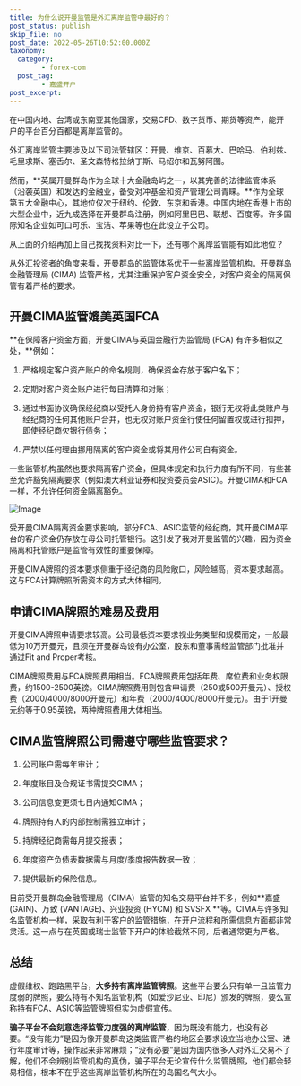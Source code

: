 ```yaml
---
title: 为什么说开曼监管是外汇离岸监管中最好的？
post_status: publish
skip_file: no
post_date: 2022-05-26T10:52:00.000Z
taxonomy:
  category:
        - forex-com
  post_tag:
        - 嘉盛开户
post_excerpt: 
---
```

在中国内地、台湾或东南亚其他国家，交易CFD、数字货币、期货等资产，能开户的平台百分百都是离岸监管的。

外汇离岸监管主要涉及以下司法管辖区：开曼、维京、百慕大、巴哈马、伯利兹、毛里求斯、塞舌尔、圣文森特格拉纳丁斯、马绍尔和瓦努阿图。

然而，**英属开曼群岛作为全球十大金融岛屿之一，以其完善的法律监管体系（沿袭英国）和发达的金融业，备受对冲基金和资产管理公司青睐。**作为全球第五大金融中心，其地位仅次于纽约、伦敦、东京和香港。中国内地在香港上市的大型企业中，近九成选择在开曼群岛注册，例如阿里巴巴、联想、百度等。许多国际知名企业如可口可乐、宝洁、苹果等也在此设立子公司。

从上面的介绍再加上自己找找资料对比一下，还有哪个离岸监管能有如此地位？

从外汇投资者的角度来看，开曼群岛的监管体系优于一些离岸监管机构。开曼群岛金融管理局 (CIMA) 监管严格，尤其注重保护客户资金安全，对客户资金的隔离保管有着严格的要求。

## 开曼CIMA监管媲美英国FCA

**在保障客户资金方面，开曼CIMA与英国金融行为监管局 (FCA) 有许多相似之处，**例如：

1. 严格规定客户资产账户的命名规则，确保资金存放于客户名下；

1. 定期对客户资金账户进行每日清算和对账；

1. 通过书面协议确保经纪商以受托人身份持有客户资金，银行无权将此类账户与经纪商的任何其他账户合并，也无权对账户资金行使任何留置权或进行扣押，即使经纪商欠银行债务；

1. 严禁以任何理由挪用隔离的客户资金或将其用作公司自有资金。

一些监管机构虽然也要求隔离客户资金，但具体规定和执行力度有所不同，有些甚至允许豁免隔离要求（例如澳大利亚证券和投资委员会ASIC）。开曼CIMA和FCA一样，不允许任何资金隔离豁免。

![Image](https://prod-files-secure.s3.us-west-2.amazonaws.com/39ed1227-6d7d-4570-be36-9ccd4a2c4241/bd849744-3fcb-4a37-8312-357962c8f065/image.png?X-Amz-Algorithm=AWS4-HMAC-SHA256&X-Amz-Content-Sha256=UNSIGNED-PAYLOAD&X-Amz-Credential=ASIAZI2LB4662QMCW4D7%2F20250128%2Fus-west-2%2Fs3%2Faws4_request&X-Amz-Date=20250128T221347Z&X-Amz-Expires=3600&X-Amz-Security-Token=IQoJb3JpZ2luX2VjEHYaCXVzLXdlc3QtMiJHMEUCICZwmOBHoa74DpuQCyFNuXnMHbhG8ikAAr421XLHYP8ZAiEAqcNrbflUzl%2FiIakJBwK0PUvR4WlUaxSGRBhnmah9%2Bzsq%2FwMIfhAAGgw2Mzc0MjMxODM4MDUiDBIlG1HRpwALZ012MyrcA3CbQrU6jBvSs%2FPq0K7M3oqEHI1qIYVKbPGvCCaYGNfxtaiMKe%2BfThf%2FKsP2KwjKCt9uM7aaZOjN1%2BXCtkCu6PAuTOTJRt96zPRw4mabJS33Ok6kE4mXrwq7ZQ1PR2rLz13ItqEU%2FqySQMZNE5DLb41jHnE%2BnQ3j2%2Fg2nydN7cyfVMtUsU6QhFtSkZVcjkFFy1mJVVpqwzWUY81G7w3884Lm8XF8p2bngwmN3RfM3LxDlL0uCNdj6LilkMRw4ATFDsyMmCXDhkP0UKFXCAzZkQHzaBHRCLv4h70jmMMD%2BSd%2Ft4MckkB7xjWBzWWH1%2F02CUYcpVKaTHtO7YdTun0xo3pFSmb1%2FiLYCdz6QfCh%2BHrT2WKQRWX%2B4OCwlEC18e%2FX4V9Dro98OyOab%2BDTUdFlEfD9hb9FATriIJ210DLi7tP4%2FbyusqP0kIlsFiuZkLxFwrlF7btnftfBamSrEwUeZ5uH2mAO5rstArluQHP3Qoz0z%2B4PJApfGgSPkTAgN0EeCN%2BmIGi%2F15gbwODyUArN1Fet1KlsYJdDiL6QURzo4f1b%2F1ixjQd%2F1OeSgCCRF9W%2BVnxloQYVzRAbET%2Brr%2FoKJ73%2FuPrDjXTtiiYACwP%2Ffo2QAS1AQbnFgQGyvMKHMN2U5bwGOqUB4JX7br2%2F387XToWiFZ9gS%2BwZS2n7CI1xxUslOCPeLobwHOGWTYdRB934iU6TEMjWkDnSRVKDdEQaxPai%2F3YgMTBq6yoKC8Yc4muxX7Pr%2Bgh%2BxiAuW6XrNouqN66ZJD8zAFuC1kMCigO065Wst6JMLHDs8XyaiMb%2B3eGvxWjc0XSYZMyHZo9CYCt8rg%2F0BHk%2FX5NIhUWjjSGZdXvF3gHVYnCFoySv&X-Amz-Signature=8ec34166301fe8255dfb5e4e3c615c42e659b596cfe624af6936a6db74c5081d&X-Amz-SignedHeaders=host&x-id=GetObject)

受开曼CIMA隔离资金要求影响，部分FCA、ASIC监管的经纪商，其开曼CIMA平台的客户资金仍存放在母公司托管银行。这引发了我对开曼监管的兴趣，因为资金隔离和托管账户是监管有效性的重要保障。

开曼CIMA牌照的资本要求侧重于经纪商的风险敞口，风险越高，资本要求越高。这与FCA计算牌照所需资本的方式大体相同。

## **申请CIMA牌照的难易及费用**

开曼CIMA牌照申请要求较高。公司最低资本要求视业务类型和规模而定，一般最低为10万开曼元，且须在开曼群岛设有办公室，股东和董事需经监管部门批准并通过Fit and Proper考核。

CIMA牌照费用与FCA牌照费用相当。FCA牌照费用包括年费、席位费和业务权限费，约1500-2500英镑。CIMA牌照费用则包含申请费（250或500开曼元）、授权费（2000/4000/8000开曼元）和年费（2000/4000/8000开曼元）。由于1开曼元约等于0.95英镑，两种牌照费用大体相当。

## CIMA监管牌照公司需遵守哪些监管要求？

1. 公司账户需每年审计；

1. 年度账目及合规证书需提交CIMA；

1. 公司信息变更须七日内通知CIMA；

1. 牌照持有人的内部控制需独立审计；

1. 持牌经纪商需每月提交报表；

1. 年度资产负债表数据需与月度/季度报告数据一致；

1. 提供最新的保险信息。

目前受开曼群岛金融管理局（CIMA）监管的知名交易平台并不多，例如**嘉盛 (GAIN)、万致 (VANTAGE)、兴业投资 (HYCM) 和 SVSFX **等。CIMA与许多知名监管机构一样，采取有利于客户的监管措施，在开户流程和所需信息方面都非常灵活。这一点与在英国或瑞士监管下开户的体验截然不同，后者通常更为严格。

## 总结

虚假维权、跑路黑平台，**大多持有离岸监管牌照**。这些平台要么只有单一且监管力度弱的牌照，要么持有不知名监管机构（如爱沙尼亚、印尼）颁发的牌照，要么宣称持有FCA、ASIC等监管牌照但实为虚假宣传。

**骗子平台不会刻意选择监管力度强的离岸监管**，因为既没有能力，也没有必要。“没有能力”是因为像开曼群岛这类监管严格的地区会要求设立当地办公室、进行年度审计等，操作起来非常麻烦；“没有必要”是因为国内很多人对外汇交易不了解，他们不会辨别监管机构的真伪，骗子平台无论宣传什么监管牌照，他们都会轻易相信，根本不在乎这些离岸监管机构所在的岛国名气大小。